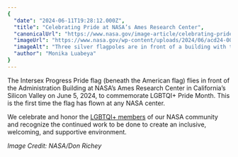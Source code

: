 ```yaml
---
{
  "date": "2024-06-11T19:28:12.000Z",
  "title": "Celebrating Pride at NASA’s Ames Research Center",
  "canonicalUrl": "https://www.nasa.gov/image-article/celebrating-pride-at-nasas-ames-research-center/",
  "imageUrl": "https://www.nasa.gov/wp-content/uploads/2024/06/acd24-0074-002orig.jpg",
  "imageAlt": "Three silver flagpoles are in front of a building with the words \"Ames Research Center\" on it. On the left pole is the California state flag. On the middle flagpole are, from top to bottom, the American flag and the Intersex Progress Pride flag. The Intersex Progress Pride flag has a purple circle on a yellow triangle, a five-stripe chevron with colors representing LGBTQI+ people of color and the transgender community, and rainbow stripes. Finally, on the right flagpole, is the NASA flag.",
  "author": "Monika Luabeya"
}
---
```


The Intersex Progress Pride flag (beneath the American flag) flies in front of the Administration Building at NASA’s Ames Research Center in California’s Silicon Valley on June 5, 2024, to commemorate LGBTQI+ Pride Month. This is the first time the flag has flown at any NASA center.

We celebrate and honor the [LGBTQI+ members](https://www.nasa.gov/gallery/lgbtq-pride/) of our NASA community and recognize the continued work to be done to create an inclusive, welcoming, and supportive environment.

_Image Credit: NASA/Don Richey_
